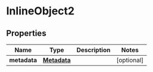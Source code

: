 

# InlineObject2

## Properties

Name | Type | Description | Notes
------------ | ------------- | ------------- | -------------
**metadata** | [**Metadata**](Metadata.md) |  |  [optional]




